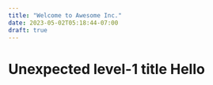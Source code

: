 ```yaml
---
title: "Welcome to Awesome Inc."
date: 2023-05-02T05:18:44-07:00
draft: true
---
```



# Unexpected level-1 title Hello
